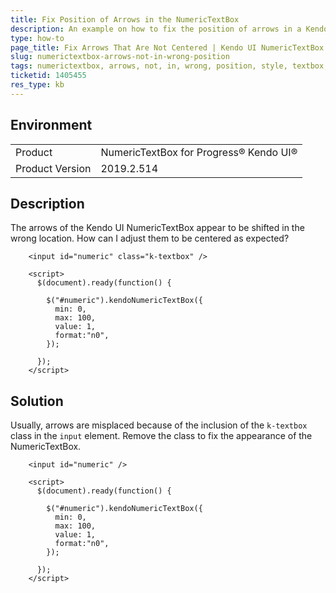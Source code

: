 ```yaml
---
title: Fix Position of Arrows in the NumericTextBox
description: An example on how to fix the position of arrows in a Kendo UI NumericTextBox for jQuery.
type: how-to
page_title: Fix Arrows That Are Not Centered | Kendo UI NumericTextBox
slug: numerictextbox-arrows-not-in-wrong-position
tags: numerictextbox, arrows, not, in, wrong, position, style, textbox, k-textbox
ticketid: 1405455
res_type: kb
---
```


## Environment

<table>
 <tr>
  <td>Product</td>
  <td>NumericTextBox for Progress® Kendo UI®</td>
 </tr>

  <td>Product Version</td>
  <td>2019.2.514</td>
 </tr>
</table>

## Description

The arrows of the Kendo UI NumericTextBox appear to be shifted in the wrong location. How can I adjust them to be centered as expected?  

```dojo
    <input id="numeric" class="k-textbox" />

    <script>
      $(document).ready(function() {

        $("#numeric").kendoNumericTextBox({
          min: 0,
          max: 100,
          value: 1,
          format:"n0",
        });

      });
    </script>
```

## Solution

Usually, arrows are misplaced because of the inclusion of the `k-textbox` class in the `input` element. Remove the class to fix the appearance of the NumericTextBox.

```dojo
    <input id="numeric" />

    <script>
      $(document).ready(function() {

        $("#numeric").kendoNumericTextBox({
          min: 0,
          max: 100,
          value: 1,
          format:"n0",
        });

      });
    </script>
```
